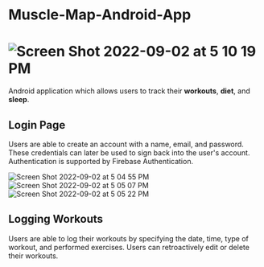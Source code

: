 # Muscle-Map-Android-App 
# ![Screen Shot 2022-09-02 at 5 10 19 PM](https://user-images.githubusercontent.com/90374336/188235673-8f7a852c-0883-4a6a-83db-58495e1d310d.png)

Android application which allows users to track their **workouts**, **diet**, and **sleep**.

## Login Page
Users are able to create an account with a name, email, and password. These credentials can later be used to sign back into the user's account. 
Authentication is supported by Firebase Authentication. 

![Screen Shot 2022-09-02 at 5 04 55 PM](https://user-images.githubusercontent.com/90374336/188235212-2966c479-3289-439e-8955-790dddd4e263.png)![Screen Shot 2022-09-02 at 5 05 07 PM](https://user-images.githubusercontent.com/90374336/188235226-0a942b04-2888-4ac2-8d01-6674c9ccec3a.png)![Screen Shot 2022-09-02 at 5 05 22 PM](https://user-images.githubusercontent.com/90374336/188235232-8036064b-0949-42b2-a554-13a850ff696f.png)

## Logging Workouts
Users are able to log their workouts by specifying the date, time, type of workout, and performed exercises. Users can retroactively edit or delete their workouts. 




